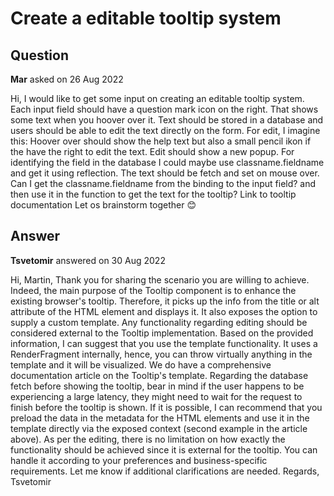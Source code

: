 # Create a editable tooltip system

## Question

**Mar** asked on 26 Aug 2022

Hi, I would like to get some input on creating an editable tooltip system. Each input field should have a question mark icon on the right. That shows some text when you hoover over it. Text should be stored in a database and users should be able to edit the text directly on the form. For edit, I imagine this: Hoover over should show the help text but also a small pencil ikon if the have the right to edit the text. Edit should show a new popup. For identifying the field in the database I could maybe use classname.fieldname and get it using reflection. The text should be fetch and set on mouse over. Can I get the classname.fieldname from the binding to the input field? and then use it in the function to get the text for the tooltip? Link to tooltip documentation Let os brainstorm together 😊

## Answer

**Tsvetomir** answered on 30 Aug 2022

Hi, Martin, Thank you for sharing the scenario you are willing to achieve. Indeed, the main purpose of the Tooltip component is to enhance the existing browser's tooltip. Therefore, it picks up the info from the title or alt attribute of the HTML element and displays it. It also exposes the option to supply a custom template. Any functionality regarding editing should be considered external to the Tooltip implementation. Based on the provided information, I can suggest that you use the template functionality. It uses a RenderFragment internally, hence, you can throw virtually anything in the template and it will be visualized. We do have a comprehensive documentation article on the Tooltip's template. Regarding the database fetch before showing the tooltip, bear in mind if the user happens to be experiencing a large latency, they might need to wait for the request to finish before the tooltip is shown. If it is possible, I can recommend that you preload the data in the metadata for the HTML elements and use it in the template directly via the exposed context (second example in the article above). As per the editing, there is no limitation on how exactly the functionality should be achieved since it is external for the tooltip. You can handle it according to your preferences and business-specific requirements. Let me know if additional clarifications are needed. Regards, Tsvetomir
